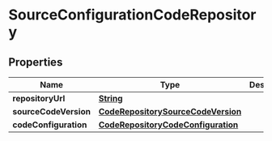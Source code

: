 

# SourceConfigurationCodeRepository


## Properties

| Name | Type | Description | Notes |
|------------ | ------------- | ------------- | -------------|
|**repositoryUrl** | [**String**](String.md) |  |  |
|**sourceCodeVersion** | [**CodeRepositorySourceCodeVersion**](CodeRepositorySourceCodeVersion.md) |  |  |
|**codeConfiguration** | [**CodeRepositoryCodeConfiguration**](CodeRepositoryCodeConfiguration.md) |  |  [optional] |



